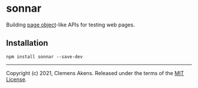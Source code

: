# sonnar

Building [page object](https://martinfowler.com/bliki/PageObject.html)-like APIs
for testing web pages.

## Installation

```
npm install sonnar --save-dev
```

---

Copyright (c) 2021, Clemens Akens. Released under the terms of the
[MIT License](https://github.com/clebert/sonnar/blob/master/LICENSE).

